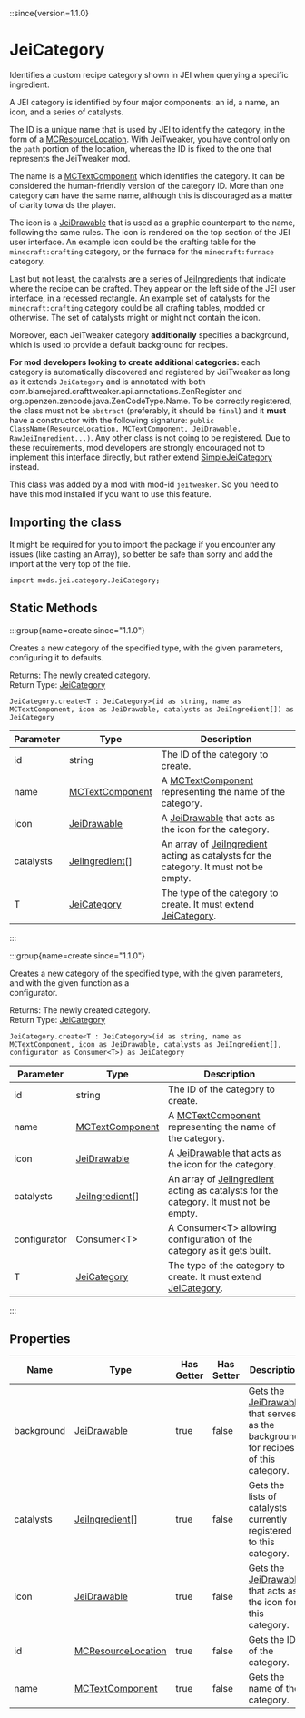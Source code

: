 ::since{version=1.1.0}
# JeiCategory

Identifies a custom recipe category shown in JEI when querying a specific ingredient.

 A JEI category is identified by four major components: an id, a name, an icon, and a series of catalysts.

 The ID is a unique name that is used by JEI to identify the category, in the form of a [MCResourceLocation](/vanilla/api/util/MCResourceLocation).
 With JeiTweaker, you have control only on the `path` portion of the location, whereas the ID is fixed to the
 one that represents the JeiTweaker mod.

 The name is a [MCTextComponent](/vanilla/api/util/text/MCTextComponent) which identifies the category. It can be considered the human-friendly
 version of the category ID. More than one category can have the same name, although this is discouraged as a matter
 of clarity towards the player.

 The icon is a [JeiDrawable](/mods/JEI/API/Component/JeiDrawable) that is used as a graphic counterpart to the name, following the same rules. The
 icon is rendered on the top section of the JEI user interface. An example icon could be the crafting table for the
 `minecraft:crafting` category, or the furnace for the `minecraft:furnace` category.

 Last but not least, the catalysts are a series of [JeiIngredient](/mods/JEI/API/Component/JeiIngredient)s that indicate where the recipe can be
 crafted. They appear on the left side of the JEI user interface, in a recessed rectangle. An example set of catalysts
 for the `minecraft:crafting` category could be all crafting tables, modded or otherwise. The set of catalysts
 might or might not contain the icon.

 Moreover, each JeiTweaker category <strong>additionally</strong> specifies a background, which is used to provide
 a default background for recipes.

 <strong>For mod developers looking to create additional categories:</strong> each category is automatically
 discovered and registered by JeiTweaker as long as it extends `JeiCategory` and is annotated with both
 com.blamejared.crafttweaker.api.annotations.ZenRegister and org.openzen.zencode.java.ZenCodeType.Name. To be correctly registered, the class must not be `abstract`
 (preferably, it should be `final`) and it <strong>must</strong> have a constructor with the following
 signature: `public ClassName(ResourceLocation, MCTextComponent, JeiDrawable, RawJeiIngredient...)`. Any other
 class is not going to be registered. Due to these requirements, mod developers are strongly encouraged not to
 implement this interface directly, but rather extend [SimpleJeiCategory](/mods/JEI/API/Category/SimpleJeiCategory) instead.

This class was added by a mod with mod-id `jeitweaker`. So you need to have this mod installed if you want to use this feature.

## Importing the class

It might be required for you to import the package if you encounter any issues (like casting an Array), so better be safe than sorry and add the import at the very top of the file.
```zenscript
import mods.jei.category.JeiCategory;
```


## Static Methods

:::group{name=create since="1.1.0"}

Creates a new category of the specified type, with the given parameters, configuring it to defaults.

Returns: The newly created category.  
Return Type: [JeiCategory](/mods/JEI/API/Category/JeiCategory)

```zenscript
JeiCategory.create<T : JeiCategory>(id as string, name as MCTextComponent, icon as JeiDrawable, catalysts as JeiIngredient[]) as JeiCategory
```

| Parameter | Type | Description |
|-----------|------|-------------|
| id | string | The ID of the category to create. |
| name | [MCTextComponent](/vanilla/api/util/text/MCTextComponent) | A [MCTextComponent](/vanilla/api/util/text/MCTextComponent) representing the name of the category. |
| icon | [JeiDrawable](/mods/JEI/API/Component/JeiDrawable) | A [JeiDrawable](/mods/JEI/API/Component/JeiDrawable) that acts as the icon for the category. |
| catalysts | [JeiIngredient](/mods/JEI/API/Component/JeiIngredient)[] | An array of [JeiIngredient](/mods/JEI/API/Component/JeiIngredient) acting as catalysts for the category. It must not be empty. |
| T | [JeiCategory](/mods/JEI/API/Category/JeiCategory) | The type of the category to create. It must extend [JeiCategory](/mods/JEI/API/Category/JeiCategory). |


:::

:::group{name=create since="1.1.0"}

Creates a new category of the specified type, with the given parameters, and with the given function as a <br />  configurator.

Returns: The newly created category.  
Return Type: [JeiCategory](/mods/JEI/API/Category/JeiCategory)

```zenscript
JeiCategory.create<T : JeiCategory>(id as string, name as MCTextComponent, icon as JeiDrawable, catalysts as JeiIngredient[], configurator as Consumer<T>) as JeiCategory
```

| Parameter | Type | Description |
|-----------|------|-------------|
| id | string | The ID of the category to create. |
| name | [MCTextComponent](/vanilla/api/util/text/MCTextComponent) | A [MCTextComponent](/vanilla/api/util/text/MCTextComponent) representing the name of the category. |
| icon | [JeiDrawable](/mods/JEI/API/Component/JeiDrawable) | A [JeiDrawable](/mods/JEI/API/Component/JeiDrawable) that acts as the icon for the category. |
| catalysts | [JeiIngredient](/mods/JEI/API/Component/JeiIngredient)[] | An array of [JeiIngredient](/mods/JEI/API/Component/JeiIngredient) acting as catalysts for the category. It must not be empty. |
| configurator | Consumer&lt;T&gt; | A Consumer&lt;T&gt; allowing configuration of the category as it gets built. |
| T | [JeiCategory](/mods/JEI/API/Category/JeiCategory) | The type of the category to create. It must extend [JeiCategory](/mods/JEI/API/Category/JeiCategory). |


:::

## Properties

| Name | Type | Has Getter | Has Setter | Description |
|------|------|------------|------------|-------------|
| background | [JeiDrawable](/mods/JEI/API/Component/JeiDrawable) | true | false | Gets the [JeiDrawable](/mods/JEI/API/Component/JeiDrawable) that serves as the background for recipes of this category. |
| catalysts | [JeiIngredient](/mods/JEI/API/Component/JeiIngredient)[] | true | false | Gets the lists of catalysts currently registered to this category. |
| icon | [JeiDrawable](/mods/JEI/API/Component/JeiDrawable) | true | false | Gets the [JeiDrawable](/mods/JEI/API/Component/JeiDrawable) that acts as the icon for this category. |
| id | [MCResourceLocation](/vanilla/api/util/MCResourceLocation) | true | false | Gets the ID of the category. |
| name | [MCTextComponent](/vanilla/api/util/text/MCTextComponent) | true | false | Gets the name of the category. |

